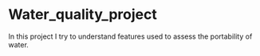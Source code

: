 # Water_quality_project
In this project I try to understand features used to assess the portability of water.
